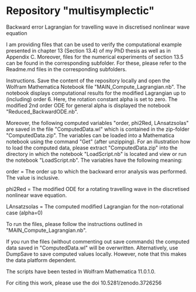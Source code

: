 # Repository "multisymplectic"
Backward error Lagrangian for travelling wave in discretised nonlinear wave equation

I am providing files that can be used to verify the computational example presented in chapter 13 (Section 13.4) of my PhD thesis as well as in Appendix C. Moreover, files for the numerical experiments of section 13.5 can be found in the corresponding subfolder. For these, please refer to the Readme.md files in the corresponding subfolders.

Instructions.
Save the content of the repository locally and open the Wolfram Mathematica Notebook file "MAIN_Compute_Lagrangian.nb". The notebook displays computational results for the modified Lagrangian up to (including) order 6. Here, the rotation constant alpha is set to zero. The modified 2nd order ODE for general alpha is displayed the notebook "Reduced_BackwardODE.nb".

Moreover, the following computed variables "order, phi2Red, LAnsatzsolas" are saved in the file "ComputedData.wl" which is contained in the zip-folder "ComputedData.zip". The variables can be loaded into a Mathematica notebook using the command "Get" (after unzipping). For an illustration how to load the computed data, please extract "ComputedData.zip" into the directory in which the notebook "LoadScript.nb" is located and view or run the notebook "LoadScript.nb". The variables have the following meaning:

order = The order up to which the backward error analysis was performed. The value is inclusive.

phi2Red = The modified ODE for a rotating travelling wave in the discretised nonlinear wave equation.

LAnsatzsolas = The computed modified Lagrangian for the non-rotational case (alpha=0) 

To run the files, please follow the instructions outlined in "MAIN_Compute_Lagrangian.nb".

If you run the files (without commenting out save commands) the computed data saved in "ComputedData.wl" will be overwritten. Alternatively, use DumpSave to save computed values locally. However, note that this makes the data platform dependent.

The scripts have been tested in Wolfram Mathematica 11.0.1.0. 

For citing this work, please use the doi 10.5281/zenodo.3726256
